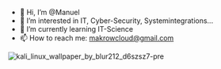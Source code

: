 - 👋 Hi, I’m @Manuel
- 👀 I’m interested in IT, Cyber-Security, Systemintegrations...
- 🌱 I’m currently learning IT-Science
- 📫 How to reach me: makrowcloud@gmail.com

<!---
Netzknoten/Netzknoten is a ✨ special ✨ repository because its `README.md` (this file) appears on your GitHub profile.
You can click the Preview link to take a look at your changes.
--->
![kali_linux_wallpaper_by_blur212_d6szsz7-pre](https://user-images.githubusercontent.com/114874531/207579194-578abaca-a0f3-4661-bc53-684bf9ce728d.jpg)
